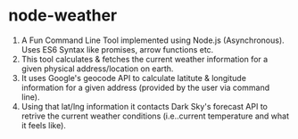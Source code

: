 # node-weather
1) A Fun Command Line Tool implemented using Node.js (Asynchronous). Uses ES6 Syntax like promises, arrow functions etc.
2) This tool calculates & fetches the current weather information for a given physical address/location on earth.
3) It uses Google's geocode API to calculate latitute & longitude information for a given address (provided by the user via command line). 
4) Using that lat/lng information it contacts Dark Sky's forecast API to retrive the current weather conditions (i.e..current temperature and what it feels like).
